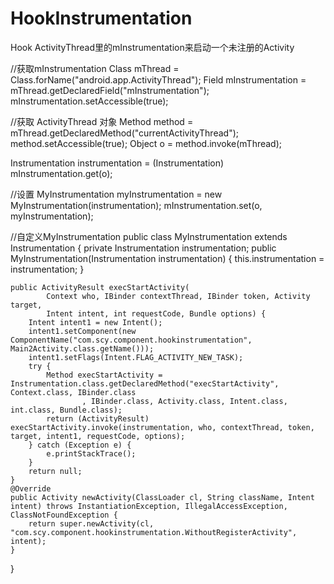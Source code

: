 # HookInstrumentation
Hook ActivityThread里的mInstrumentation来启动一个未注册的Activity

  //获取mInstrumentation
  Class mThread = Class.forName("android.app.ActivityThread");
  Field mInstrumentation = mThread.getDeclaredField("mInstrumentation");
  mInstrumentation.setAccessible(true);

  //获取 ActivityThread 对象
  Method method = mThread.getDeclaredMethod("currentActivityThread");
  method.setAccessible(true);
  Object o = method.invoke(mThread);

  Instrumentation instrumentation = (Instrumentation) mInstrumentation.get(o);

  //设置
  MyInstrumentation myInstrumentation = new MyInstrumentation(instrumentation);
  mInstrumentation.set(o, myInstrumentation);
  
  //自定义MyInstrumentation
  public class MyInstrumentation extends Instrumentation {
    private Instrumentation instrumentation;
    public MyInstrumentation(Instrumentation instrumentation) {
        this.instrumentation = instrumentation;
    }

    public ActivityResult execStartActivity(
            Context who, IBinder contextThread, IBinder token, Activity target,
            Intent intent, int requestCode, Bundle options) {
        Intent intent1 = new Intent();
        intent1.setComponent(new ComponentName("com.scy.component.hookinstrumentation", Main2Activity.class.getName()));
        intent1.setFlags(Intent.FLAG_ACTIVITY_NEW_TASK);
        try {
            Method execStartActivity = Instrumentation.class.getDeclaredMethod("execStartActivity", Context.class, IBinder.class
                    , IBinder.class, Activity.class, Intent.class, int.class, Bundle.class);
            return (ActivityResult) execStartActivity.invoke(instrumentation, who, contextThread, token, target, intent1, requestCode, options);
        } catch (Exception e) {
            e.printStackTrace();
        }
        return null;
    }
    @Override
    public Activity newActivity(ClassLoader cl, String className, Intent intent) throws InstantiationException, IllegalAccessException, ClassNotFoundException {
        return super.newActivity(cl, "com.scy.component.hookinstrumentation.WithoutRegisterActivity", intent);
    }
}
